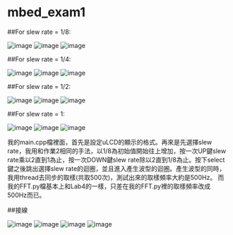 # mbed_exam1

##For slew rate = 1/8:

![image](https://user-images.githubusercontent.com/72603727/113842872-b7076a00-97c5-11eb-955d-5499c663b485.png)
![image](https://user-images.githubusercontent.com/72603727/113842902-bc64b480-97c5-11eb-8f42-be445e1529b4.png)
![image](https://user-images.githubusercontent.com/72603727/113842915-bf5fa500-97c5-11eb-80c7-2d617bedd637.png)

##For slew rate = 1/4:

![image](https://user-images.githubusercontent.com/72603727/113842976-c981a380-97c5-11eb-8d41-36e32a4ea97e.png)
![image](https://user-images.githubusercontent.com/72603727/113844584-38133100-97c7-11eb-8b2d-6c862b8a55ef.png)
![image](https://user-images.githubusercontent.com/72603727/113843008-d0101b00-97c5-11eb-97d1-eaf0d95d3da7.png)

##For slew rate = 1/2:

![image](https://user-images.githubusercontent.com/72603727/113843058-dc947380-97c5-11eb-95fd-9c06536a09e2.png)
![image](https://user-images.githubusercontent.com/72603727/113843061-de5e3700-97c5-11eb-96f7-2480c0b92f60.png)
![image](https://user-images.githubusercontent.com/72603727/113843073-e0c09100-97c5-11eb-8e2c-dc4dba9b25fd.png)

##For slew rate = 1:

![image](https://user-images.githubusercontent.com/72603727/113843141-ed44e980-97c5-11eb-8f25-40871b89cd7a.png)
![image](https://user-images.githubusercontent.com/72603727/113843161-efa74380-97c5-11eb-8b57-b62122b26e29.png)
![image](https://user-images.githubusercontent.com/72603727/113843181-f2a23400-97c5-11eb-9ae3-53561a3b0a8f.png)

我的main.cpp檔裡面，首先是設定uLCD的顯示的格式。再來是先選擇slew rate，我用和作業2相同的手法，以1/8為初始值開始往上增加，按一次UP鍵slew rate乘以2直到1為止，按一次DOWN鍵slew rate除以2直到1/8為止。按下select鍵之後跳出選擇slew rate的迴圈，並且進入產生波型的迴圈。產生波型的同時，我用thread去同步的取樣(共取500次)，測試出來的取樣頻率大約是500Hz。
而我的FFT.py檔基本上和Lab4的一樣，只差在我的FFT.py裡的取樣頻率改成500Hz而已。


##接線

![image](https://user-images.githubusercontent.com/72603727/113845038-ab1ca780-97c7-11eb-94bf-59e72f042618.png)
![image](https://user-images.githubusercontent.com/72603727/113845066-b243b580-97c7-11eb-855e-51e5347793bf.png)
![image](https://user-images.githubusercontent.com/72603727/113845102-bb348700-97c7-11eb-8b31-2290db8a97c9.png)
![image](https://user-images.githubusercontent.com/72603727/113845333-f931ab00-97c7-11eb-9c4a-486338b3cf81.png)

